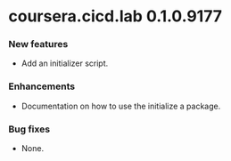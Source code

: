 # coursera.cicd.lab 0.1.0.9177

### New features

* Add an initializer script.

### Enhancements

* Documentation on how to use the initialize a package.

### Bug fixes

* None.